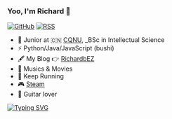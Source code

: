 ### Yoo, I'm Richard 👋

[![GitHub](https://img.shields.io/badge/dynamic/json?logo=github&label=GitHub&labelColor=495867&color=495867&query=%24.data.totalSubs&url=https%3A%2F%2Fapi.spencerwoo.com%2Fsubstats%2F%3Fsource%3Dgithub%26queryKey%3Dhayschan&style=flat-square)](https://github.com/hayschan)
[![RSS](https://img.shields.io/badge/dynamic/json?logo=rss&logoColor=white&label=RSS&labelColor=95B8D1&color=95B8D1&query=%24.data.totalSubs&url=https%3A%2F%2Fapi.spencerwoo.com%2Fsubstats%2F%3Fsource%3Dfeedly%257Cinoreader%257CfeedsPub%26queryKey%3Dhttps://haysc.tech/feed.xml&style=flat-square)](https://haysc.tech/)

- 🍻 Junior at 🇨🇳 [CQNU](https://www.pku.edu.cn), _BSc in Intellectual Science
- ⚡ Python/Java/JavaScript  (bushi)
- 🖋  My Blog 👉 [RichardbEZ](https://Richardbez.eu.org)
- 🎵 Musics & Movies
- 🏃 Keep Running
- 🎮 [Steam](https://steamcommunity.com/profiles/76561199210543063/)
- 🎸 Guitar lover

[![Typing SVG](https://readme-typing-svg.demolab.com?font=Fira+Code&weight=600&size=25&pause=1000&center=true&vCenter=true&width=435&lines=Just+Peace+and+Patient)](https://git.io/typing-svg)

